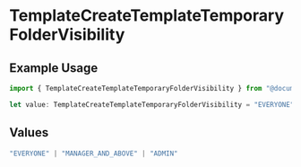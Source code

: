 # TemplateCreateTemplateTemporaryFolderVisibility

## Example Usage

```typescript
import { TemplateCreateTemplateTemporaryFolderVisibility } from "@documenso/sdk-typescript/models/operations";

let value: TemplateCreateTemplateTemporaryFolderVisibility = "EVERYONE";
```

## Values

```typescript
"EVERYONE" | "MANAGER_AND_ABOVE" | "ADMIN"
```